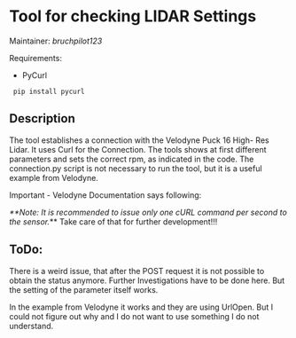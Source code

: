 # Tool for checking LIDAR Settings

Maintainer: *bruchpilot123*

Requirements:

- PyCurl

<code> pip install pycurl </code>

## Description
The tool establishes a connection with the Velodyne Puck 16 High- Res Lidar. It uses Curl for the Connection. The tools
shows at first different parameters and sets the correct rpm, as indicated in the code.
The connection.py script is not necessary to run the tool, but it is a useful example from Velodyne.

Important -  Velodyne Documentation says following:

_**Note: It is recommended to issue only one cURL command per second to the sensor._**
Take care of that for further development!!!

## ToDo:

There is a weird issue, that after the POST request it is not possible to obtain the status
anymore. Further Investigations have to be done here. But the setting of the parameter itself works.

In the example from Velodyne it works and they are using UrlOpen. But I could not figure out why and I do not want to 
use something I do not understand.

